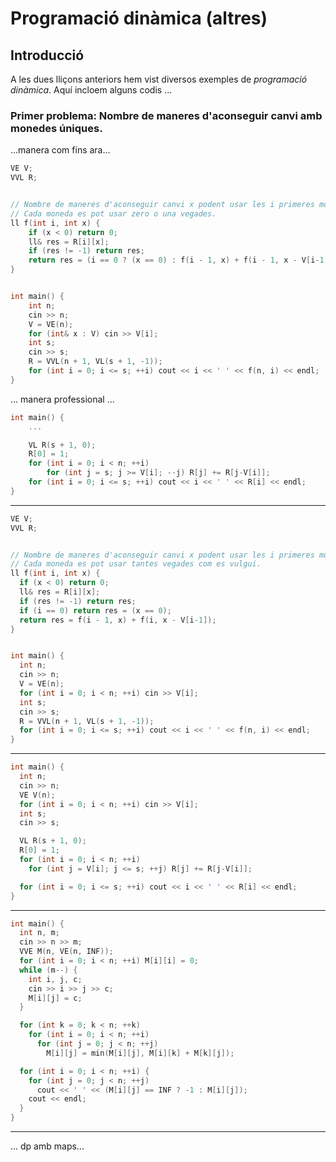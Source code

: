 # Programació dinàmica (altres)

## Introducció

A les dues lliçons anteriors
hem vist diversos exemples de _programació dinàmica_.
Aquí incloem alguns codis ...

### Primer problema: Nombre de maneres d'aconseguir canvi amb monedes úniques.

...manera com fins ara...

```c++
VE V;
VVL R;


// Nombre de maneres d'aconseguir canvi x podent usar les i primeres monedes.
// Cada moneda es pot usar zero o una vegades.
ll f(int i, int x) {
    if (x < 0) return 0;
    ll& res = R[i][x];
    if (res != -1) return res;
    return res = (i == 0 ? (x == 0) : f(i - 1, x) + f(i - 1, x - V[i-1]));
}


int main() {
    int n;
    cin >> n;
    V = VE(n);
    for (int& x : V) cin >> V[i];
    int s;
    cin >> s;
    R = VVL(n + 1, VL(s + 1, -1));
    for (int i = 0; i <= s; ++i) cout << i << ' ' << f(n, i) << endl;
}
```

... manera professional ...

```c++
int main() {
    ...

    VL R(s + 1, 0);
    R[0] = 1;
    for (int i = 0; i < n; ++i)
        for (int j = s; j >= V[i]; --j) R[j] += R[j-V[i]];
    for (int i = 0; i <= s; ++i) cout << i << ' ' << R[i] << endl;
}
```

---

```c++
VE V;
VVL R;


// Nombre de maneres d'aconseguir canvi x podent usar les i primeres monedes.
// Cada moneda es pot usar tantes vegades com es vulgui.
ll f(int i, int x) {
  if (x < 0) return 0;
  ll& res = R[i][x];
  if (res != -1) return res;
  if (i == 0) return res = (x == 0);
  return res = f(i - 1, x) + f(i, x - V[i-1]);
}


int main() {
  int n;
  cin >> n;
  V = VE(n);
  for (int i = 0; i < n; ++i) cin >> V[i];
  int s;
  cin >> s;
  R = VVL(n + 1, VL(s + 1, -1));
  for (int i = 0; i <= s; ++i) cout << i << ' ' << f(n, i) << endl;
}
```

---

```c++
int main() {
  int n;
  cin >> n;
  VE V(n);
  for (int i = 0; i < n; ++i) cin >> V[i];
  int s;
  cin >> s;

  VL R(s + 1, 0);
  R[0] = 1;
  for (int i = 0; i < n; ++i)
    for (int j = V[i]; j <= s; ++j) R[j] += R[j-V[i]];

  for (int i = 0; i <= s; ++i) cout << i << ' ' << R[i] << endl;
}
```

---

```c++
int main() {
  int n, m;
  cin >> n >> m;
  VVE M(n, VE(n, INF));
  for (int i = 0; i < n; ++i) M[i][i] = 0;
  while (m--) {
    int i, j, c;
    cin >> i >> j >> c;
    M[i][j] = c;
  }

  for (int k = 0; k < n; ++k)
    for (int i = 0; i < n; ++i)
      for (int j = 0; j < n; ++j)
        M[i][j] = min(M[i][j], M[i][k] + M[k][j]);

  for (int i = 0; i < n; ++i) {
    for (int j = 0; j < n; ++j)
      cout << ' ' << (M[i][j] == INF ? -1 : M[i][j]);
    cout << endl;
  }
}
```

---

... dp amb maps...

<Autors autors="jpetit roura"/>
